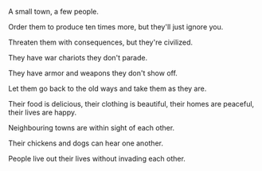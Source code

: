 A small town, a few people.

Order them to produce ten times more,
but they'll just ignore you.

Threaten them with consequences,
but they're civilized.

They have war chariots
they don't parade.

They have armor and weapons
they don't show off.

Let them go back to the old ways
and take them as they are.

Their food is delicious,
their clothing is beautiful,
their homes are peaceful,
their lives are happy.

Neighbouring towns
are within sight of each other.

Their chickens and dogs
can hear one another.

People live out their lives
without invading each other.
